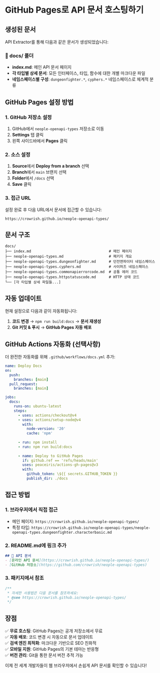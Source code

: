 # GitHub Pages로 API 문서 호스팅하기

## 생성된 문서

API Extractor를 통해 다음과 같은 문서가 생성되었습니다:

### 📁 docs/ 폴더
- **index.md**: 메인 API 문서 페이지
- **각 타입별 상세 문서**: 모든 인터페이스, 타입, 함수에 대한 개별 마크다운 파일
- **네임스페이스별 구성**: `dungeonfighter.*`, `cyphers.*` 네임스페이스로 체계적 분류

## GitHub Pages 설정 방법

### 1. GitHub 저장소 설정
1. GitHub에서 `neople-openapi-types` 저장소로 이동
2. **Settings** 탭 클릭
3. 왼쪽 사이드바에서 **Pages** 클릭

### 2. 소스 설정
1. **Source**에서 **Deploy from a branch** 선택
2. **Branch**에서 `main` 브랜치 선택
3. **Folder**에서 `/docs` 선택
4. **Save** 클릭

### 3. 접근 URL
설정 완료 후 다음 URL에서 문서에 접근할 수 있습니다:
```
https://crowrish.github.io/neople-openapi-types/
```

## 문서 구조

```
docs/
├── index.md                                    # 메인 페이지
├── neople-openapi-types.md                     # 패키지 개요
├── neople-openapi-types.dungeonfighter.md      # 던전앤파이터 네임스페이스
├── neople-openapi-types.cyphers.md             # 사이퍼즈 네임스페이스
├── neople-openapi-types.commonapierrorcode.md  # 공통 에러 코드
├── neople-openapi-types.httpstatuscode.md      # HTTP 상태 코드
└── [각 타입별 상세 파일들...]
```

## 자동 업데이트

현재 설정으로 다음과 같이 자동화됩니다:

1. **코드 변경** → `npm run build:docs` → **문서 재생성**
2. **Git 커밋 & 푸시** → **GitHub Pages 자동 배포**

## GitHub Actions 자동화 (선택사항)

더 완전한 자동화를 위해 `.github/workflows/docs.yml` 추가:

```yml
name: Deploy Docs
on:
  push:
    branches: [main]
  pull_request:
    branches: [main]

jobs:
  docs:
    runs-on: ubuntu-latest
    steps:
      - uses: actions/checkout@v4
      - uses: actions/setup-node@v4
        with:
          node-version: '20'
          cache: 'npm'
      
      - run: npm install
      - run: npm run build:docs
      
      - name: Deploy to GitHub Pages
        if: github.ref == 'refs/heads/main'
        uses: peaceiris/actions-gh-pages@v3
        with:
          github_token: \${{ secrets.GITHUB_TOKEN }}
          publish_dir: ./docs
```

## 접근 방법

### 1. 브라우저에서 직접 접근
- 메인 페이지: `https://crowrish.github.io/neople-openapi-types/`
- 특정 타입: `https://crowrish.github.io/neople-openapi-types/neople-openapi-types.dungeonfighter.characterbasic.md`

### 2. README.md에 링크 추가
```markdown
## 📖 API 문서
- [온라인 API 문서](https://crowrish.github.io/neople-openapi-types/)
- [GitHub 저장소](https://github.com/crowrish/neople-openapi-types)
```

### 3. 패키지에서 참조
```typescript
/**
 * 자세한 사용법은 다음 문서를 참조하세요:
 * @see https://crowrish.github.io/neople-openapi-types/
 */
```

## 장점

✅ **무료 호스팅**: GitHub Pages는 공개 저장소에서 무료  
✅ **자동 배포**: 코드 변경 시 자동으로 문서 업데이트  
✅ **검색 엔진 최적화**: 마크다운 기반으로 SEO 친화적  
✅ **모바일 지원**: GitHub Pages의 기본 테마는 반응형  
✅ **버전 관리**: Git을 통한 문서 버전 추적 가능  

이제 전 세계 개발자들이 웹 브라우저에서 손쉽게 API 문서를 확인할 수 있습니다!